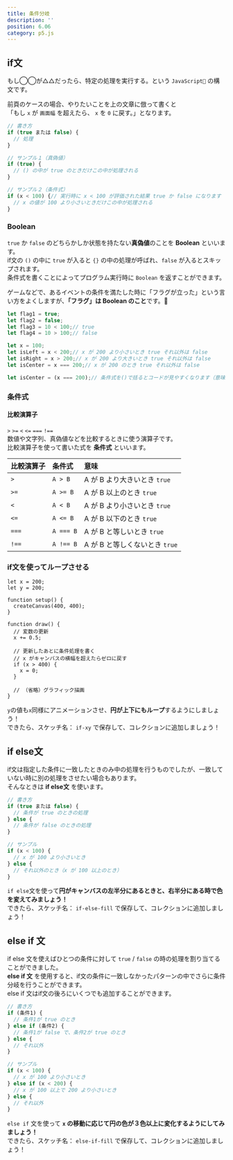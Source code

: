 ```yaml
---
title: 条件分岐
description: ''
position: 6.06
category: p5.js
---
```


## if文

もし◯◯が△△だったら、特定の処理を実行する。という `JavaScript` の構文です。

前頁のケースの場合、やりたいことを上の文章に倣って書くと  
「もし `x` が `画面幅` を超えたら、 `x` を `0` に戻す。」となります。

```javascript
// 書き方
if (true または false) {
  // 処理
}

// サンプル１（真偽値）
if (true) {
  // () の中が true のときだけこの中が処理される
}

// サンプル２（条件式）
if (x < 100) {// 実行時に x < 100 が評価された結果 true か false になります
  // x の値が 100 より小さいときだけこの中が処理される
}
```

### Boolean

`true` か `false` のどちらかしか状態を持たない**真偽値**のことを **Boolean** といいます。  
if文の `()` の中に `true` が入ると `{}` の中の処理が呼ばれ、`false` が入るとスキップされます。  
条件式を書くことによってプログラム実行時に `Boolean` を返すことができます。

ゲームなどで、あるイベントの条件を満たした時に「フラグが立った」という言い方をよくしますが、**「フラグ」は Boolean のこと**です。🚩

```javascript
let flag1 = true;
let flag2 = false;
let flag3 = 10 < 100;// true
let flag4 = 10 > 100;// false

let x = 100;
let isLeft = x < 200;// x が 200 より小さいとき true それ以外は false
let isRight = x > 200;// x が 200 より大きいとき true それ以外は false
let isCenter = x === 200;// x が 200 のとき true それ以外は false

let isCenter = (x === 200);// 条件式を()で括るとコードが見やすくなります（意味は変わりません）
```

### 条件式

#### 比較演算子
`>` `>=` `<` `<=` `===` `!==`  
数値や文字列、真偽値などを比較するときに使う演算子です。  
比較演算子を使って書いた式を <strong>条件式</strong> といいます。

|比較演算子|条件式|意味|
|:--|:--|:--|
|`>`|`A > B`|A が B より大きいとき `true`|
|`>=`|`A >= B`|A が B 以上のとき `true`|
|`<`|`A < B`|A が B より小さいとき `true`|
|`<=`|`A <= B`|A が B 以下のとき `true`|
|`===`|`A === B`|A が B と等しいとき `true`|
|`!==`|`A !== B`|A が B と等しくないとき `true`|

### if文を使ってループさせる

```javascript[sketch.js]
let x = 200;
let y = 200;

function setup() {
  createCanvas(400, 400);
}

function draw() {
  // 変数の更新
  x += 0.5;

  // 更新したあとに条件処理を書く
  // x がキャンバスの横幅を超えたらゼロに戻す
  if (x > 400) {
    x = 0;
  }

  // （省略）グラフィック描画
}
```

<live-demo src="/resource/livedemo/p5js/conditions/if/"></live-demo>

<alert type="success">

`y`の値も`x`同様にアニメーションさせ、**円が上下にもループ**するようにしましょう！  
できたら、スケッチ名： `if-xy` で保存して、コレクションに追加しましょう！

</alert>

<live-demo src="/resource/livedemo/p5js/conditions/if-xy/"></live-demo>

## if else文

if文は指定した条件に一致したときのみ中の処理を行うものでしたが、一致していない時に別の処理をさせたい場合もあります。  
そんなときは <strong>if else文</strong> を使います。

```javascript
// 書き方
if (true または false) {
  // 条件が true のときの処理
} else {
  // 条件が false のときの処理
}

// サンプル
if (x < 100) {
  // x が 100 より小さいとき
} else {
  // それ以外のとき（x が 100 以上のとき）
}
```

<alert type="success">

`if else`文を使って**円がキャンバスの左半分にあるときと、右半分にある時で色を変えてみましょう！**  
できたら、スケッチ名： `if-else-fill` で保存して、コレクションに追加しましょう！

</alert>

<live-demo src="/resource/livedemo/p5js/conditions/if-else/"></live-demo>

## else if 文

if else 文を使えばひとつの条件に対して `true` / `false` の時の処理を割り当てることができました。  
<strong>else if 文</strong> を使用すると、if文の条件に一致しなかったパターンの中でさらに条件分岐を行うことができます。  
else if 文はif文の後ろにいくつでも追加することができます。

```javascript
// 書き方
if (条件1) {
  // 条件1が true のとき
} else if (条件2) {
  // 条件1が false で、条件2が true のとき
} else {
  // それ以外
}

// サンプル
if (x < 100) {
  // x が 100 より小さいとき
} else if (x < 200) {
  // x が 100 以上で 200 より小さいとき
} else {
  // それ以外
}
```

<alert type="success">

`else if` 文を使って **`x` の移動に応じて円の色が３色以上に変化するようにしてみましょう！**  
できたら、スケッチ名： `else-if-fill` で保存して、コレクションに追加しましょう！

</alert>

<live-demo src="/resource/livedemo/p5js/conditions/if-else-if/"></live-demo>
